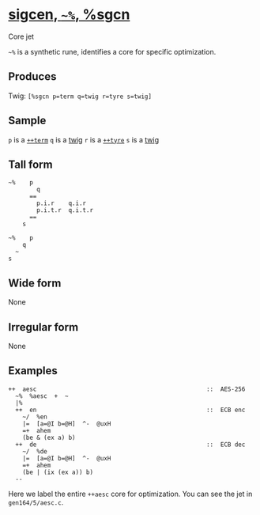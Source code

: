 [sigcen, `~%`, %sgcn](#sgcn)
============================

Core jet

`~%` is a synthetic rune, identifies a core for specific optimization.

Produces
--------

Twig: `[%sgcn p=term q=twig r=tyre s=twig]`

Sample
------

`p` is a [`++term`]() `q` is a [twig]() `r` is a [`++tyre`]() `s` is a
[twig]()

Tall form
---------

    ~%    p
            q
          ==
            p.i.r    q.i.r
            p.i.t.r  q.i.t.r
          ==
        s

    ~%    p
        q
      ~
    s

Wide form
---------

None

Irregular form
--------------

None

Examples
--------

    ++  aesc                                                ::  AES-256
      ~%  %aesc  +  ~
      |%
      ++  en                                                ::  ECB enc
        ~/  %en
        |=  [a=@I b=@H]  ^-  @uxH
        =+  ahem
        (be & (ex a) b)
      ++  de                                                ::  ECB dec
        ~/  %de
        |=  [a=@I b=@H]  ^-  @uxH
        =+  ahem
        (be | (ix (ex a)) b)
      --

Here we label the entire `++aesc` core for optimization. You can see the
jet in `gen164/5/aesc.c`.
